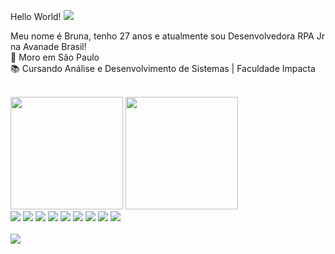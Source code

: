 
Hello World! <img src="https://img.icons8.com/ultraviolet/20/fa314a/like.png"/>


 Meu nome é Bruna, tenho 27 anos e atualmente sou Desenvolvedora RPA Jr na Avanade Brasil! <br>
:house_with_garden: Moro em São Paulo<br>
:books: Cursando Análise e Desenvolvimento de Sistemas | Faculdade Impacta<br><br>

<div>
    <a href="https://github.com/Bruna-Pianco"></a>
    <img height="180px" src="https://github-readme-stats.vercel.app/api?username=Bruna-Pianco&theme=radical"/>
    <img height="180px" src="https://github-readme-stats.vercel.app/api/top-langs/?username=Bruna-Pianco&layout=compact&langs_count=12&theme=radical"/>
</div>

<div>
<img src="https://img.icons8.com/color/48/fa314a/html-5--v1.png"/>
<img src="https://img.icons8.com/color/48/fa314a/css3.png"/>
<!--<img src="https://img.icons8.com/color/48/fa314a/javascript.png"/>-->
<img src="https://img.icons8.com/fluent/48/000000/github.png"/>
<img src="https://img.icons8.com/color/48/000000/git.png"/>
<img src="https://img.icons8.com/color/48/000000/c-sharp-logo.png"/>
<!--<img src="https://img.icons8.com/ios-filled/50/fa314a/angularjs.png"/>-->
<img src="https://img.icons8.com/color/48/4a90e2/visual-studio-code-2019.png"/>
<img src="https://img.icons8.com/color/48/000000/azure-1.png"/>
<img src="https://img.icons8.com/fluency/48/000000/microsoft-power-automate-2020.png"/>
<img src= "https://iconape.com/wp-content/files/if/350065/png/blue-prism-logo.png"/>
</div>

<div>
    <a href="https://www.linkedin.com/in/bruna-pianco/"><br/>
    <img src=https://img.shields.io/badge/LinkedIn-0077B5?style=for-the-badge&logo=linkedin&logoColor=white/>
    </a>
</div>


  
<!--
**Bruna-Pianco/Bruna-Pianco** is a ✨ _special_ ✨ repository because its `README.md` (this file) appears on your GitHub profile.

Here are some ideas to get you started:

- 🔭 I’m currently working on ...
- 🌱 I’m currently learning ...
- 👯 I’m looking to collaborate on ...
- 🤔 I’m looking for help with ...
- 💬 Ask me about ...
- 📫 How to reach me: ...
- 😄 Pronouns: ...
- ⚡ Fun fact: ...
-->
